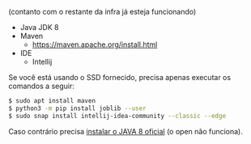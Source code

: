 (contanto com o restante da infra já esteja funcionando)

- Java JDK 8
- Maven 
    - https://maven.apache.org/install.html
- IDE 
    - Intellij 

Se você está usando o SSD fornecido, precisa apenas executar os comandos a seguir:

```bash
$ sudo apt install maven
$ python3 -m pip install joblib --user
$ sudo snap install intellij-idea-community --classic --edge
```

Caso contrário precisa [instalar o JAVA 8 oficial](Infraestrutura-Detalhada#java-8---oracle) (o open não funciona).
